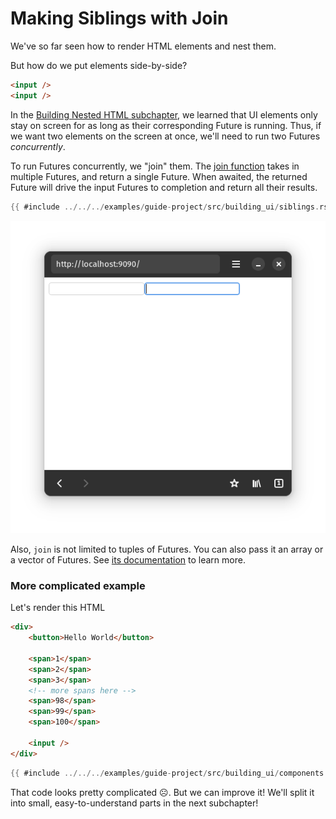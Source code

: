 # Making Siblings with Join

We've so far seen how to render HTML elements and nest them.

But how do we put elements side-by-side?

```html
<input />
<input />
```

In the [Building Nested HTML subchapter](./2-nested-html.md), we learned that
UI elements only stay on screen for as long as their corresponding Future
is running. Thus, if we want two elements on the screen at once, we'll
need to run two Futures *concurrently*.

To run Futures concurrently, we "join" them.
The [join function](https://docs.rs/async_ui_web/latest/async_ui_web/fn.join.html)
takes in multiple Futures, and return a single Future. When awaited,
the returned Future will drive the input Futures to completion and return
all their results.

```rust
{{ #include ../../../examples/guide-project/src/building_ui/siblings.rs:two-inputs }}
```
![A webpage with two empty input fields](./4-two-inputs.png)

Also, `join` is not limited to tuples of Futures. You can also pass it an array
or a vector of Futures.
See [its documentation](https://docs.rs/async_ui_web/latest/async_ui_web/fn.join.html)
to learn more.

### More complicated example

Let's render this HTML
```html
<div>
	<button>Hello World</button>

	<span>1</span>
	<span>2</span>
	<span>3</span>
	<!-- more spans here -->
	<span>98</span>
	<span>99</span>
	<span>100</span>

	<input />
</div>
```
```rust
{{ #include ../../../examples/guide-project/src/building_ui/components.rs:many-spans }}
```
That code looks pretty complicated ☹️. But we can improve it!
We'll split it into small, easy-to-understand parts in the next subchapter!
